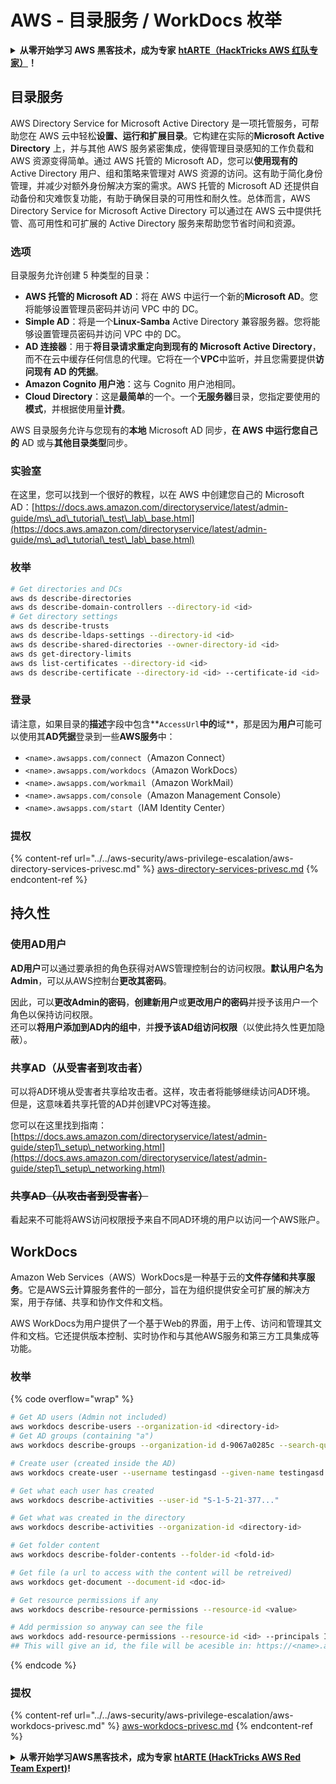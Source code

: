 # AWS - 目录服务 / WorkDocs 枚举

<details>

<summary><strong>从零开始学习 AWS 黑客技术，成为专家</strong> <a href="https://training.hacktricks.xyz/courses/arte"><strong>htARTE（HackTricks AWS 红队专家）</strong></a><strong>！</strong></summary>

支持 HackTricks 的其他方式：

* 如果您想看到您的**公司在 HackTricks 中做广告**或**下载 PDF 版本的 HackTricks**，请查看[**订阅计划**](https://github.com/sponsors/carlospolop)!
* 获取[**官方 PEASS & HackTricks 商品**](https://peass.creator-spring.com)
* 探索[**PEASS 家族**](https://opensea.io/collection/the-peass-family)，我们的独家[**NFTs**](https://opensea.io/collection/the-peass-family)
* **加入** 💬 [**Discord 群组**](https://discord.gg/hRep4RUj7f) 或 [**电报群组**](https://t.me/peass) 或**关注**我们的**Twitter** 🐦 [**@hacktricks_live**](https://twitter.com/hacktricks_live)**。**
* 通过向 [**HackTricks**](https://github.com/carlospolop/hacktricks) 和 [**HackTricks Cloud**](https://github.com/carlospolop/hacktricks-cloud) github 仓库提交 PR 来分享您的黑客技巧。

</details>

## 目录服务

AWS Directory Service for Microsoft Active Directory 是一项托管服务，可帮助您在 AWS 云中轻松**设置、运行和扩展目录**。它构建在实际的**Microsoft Active Directory** 上，并与其他 AWS 服务紧密集成，使得管理目录感知的工作负载和 AWS 资源变得简单。通过 AWS 托管的 Microsoft AD，您可以**使用现有的** Active Directory 用户、组和策略来管理对 AWS 资源的访问。这有助于简化身份管理，并减少对额外身份解决方案的需求。AWS 托管的 Microsoft AD 还提供自动备份和灾难恢复功能，有助于确保目录的可用性和耐久性。总体而言，AWS Directory Service for Microsoft Active Directory 可以通过在 AWS 云中提供托管、高可用性和可扩展的 Active Directory 服务来帮助您节省时间和资源。

### 选项

目录服务允许创建 5 种类型的目录：

* **AWS 托管的 Microsoft AD**：将在 AWS 中运行一个新的**Microsoft AD**。您将能够设置管理员密码并访问 VPC 中的 DC。
* **Simple AD**：将是一个**Linux-Samba** Active Directory 兼容服务器。您将能够设置管理员密码并访问 VPC 中的 DC。
* **AD 连接器**：用于**将目录请求重定向到现有的 Microsoft Active Directory**，而不在云中缓存任何信息的代理。它将在一个**VPC**中监听，并且您需要提供**访问现有 AD 的凭据**。
* **Amazon Cognito 用户池**：这与 Cognito 用户池相同。
* **Cloud Directory**：这是**最简单**的一个。一个**无服务器**目录，您指定要使用的**模式**，并根据使用量**计费**。

AWS 目录服务允许与您现有的**本地** Microsoft AD 同步，**在 AWS 中运行您自己的** AD 或与**其他目录类型**同步。

### 实验室

在这里，您可以找到一个很好的教程，以在 AWS 中创建您自己的 Microsoft AD：[https://docs.aws.amazon.com/directoryservice/latest/admin-guide/ms\_ad\_tutorial\_test\_lab\_base.html](https://docs.aws.amazon.com/directoryservice/latest/admin-guide/ms\_ad\_tutorial\_test\_lab\_base.html)

### 枚举
```bash
# Get directories and DCs
aws ds describe-directories
aws ds describe-domain-controllers --directory-id <id>
# Get directory settings
aws ds describe-trusts
aws ds describe-ldaps-settings --directory-id <id>
aws ds describe-shared-directories --owner-directory-id <id>
aws ds get-directory-limits
aws ds list-certificates --directory-id <id>
aws ds describe-certificate --directory-id <id> --certificate-id <id>
```
### 登录

请注意，如果目录的**描述**字段中包含**`AccessUrl`**中的**域**，那是因为**用户**可能可以使用其**AD凭据**登录到一些**AWS服务**中：

- `<name>.awsapps.com/connect`（Amazon Connect）
- `<name>.awsapps.com/workdocs`（Amazon WorkDocs）
- `<name>.awsapps.com/workmail`（Amazon WorkMail）
- `<name>.awsapps.com/console`（Amazon Management Console）
- `<name>.awsapps.com/start`（IAM Identity Center）

### 提权

{% content-ref url="../../aws-security/aws-privilege-escalation/aws-directory-services-privesc.md" %}
[aws-directory-services-privesc.md](../../aws-security/aws-privilege-escalation/aws-directory-services-privesc.md)
{% endcontent-ref %}

## 持久性

### 使用AD用户

**AD用户**可以通过要承担的角色获得对AWS管理控制台的访问权限。**默认用户名为Admin**，可以从AWS控制台**更改其密码**。

因此，可以**更改Admin的密码**，**创建新用户**或**更改用户的密码**并授予该用户一个角色以保持访问权限。\
还可以**将用户添加到AD内的组中**，并**授予该AD组访问权限**（以使此持久性更加隐蔽）。

### 共享AD（从受害者到攻击者）

可以将AD环境从受害者共享给攻击者。这样，攻击者将能够继续访问AD环境。\
但是，这意味着共享托管的AD并创建VPC对等连接。

您可以在这里找到指南：[https://docs.aws.amazon.com/directoryservice/latest/admin-guide/step1\_setup\_networking.html](https://docs.aws.amazon.com/directoryservice/latest/admin-guide/step1\_setup\_networking.html)

### ~~共享AD（从攻击者到受害者）~~

看起来不可能将AWS访问权限授予来自不同AD环境的用户以访问一个AWS账户。

## WorkDocs

Amazon Web Services（AWS）WorkDocs是一种基于云的**文件存储和共享服务**。它是AWS云计算服务套件的一部分，旨在为组织提供安全可扩展的解决方案，用于存储、共享和协作文件和文档。

AWS WorkDocs为用户提供了一个基于Web的界面，用于上传、访问和管理其文件和文档。它还提供版本控制、实时协作和与其他AWS服务和第三方工具集成等功能。

### 枚举

{% code overflow="wrap" %}
```bash
# Get AD users (Admin not included)
aws workdocs describe-users --organization-id <directory-id>
# Get AD groups (containing "a")
aws workdocs describe-groups --organization-id d-9067a0285c --search-query a

# Create user (created inside the AD)
aws workdocs create-user --username testingasd --given-name testingasd --surname testingasd --password <password> --email-address name@directory.domain --organization-id <directory-id>

# Get what each user has created
aws workdocs describe-activities --user-id "S-1-5-21-377..."

# Get what was created in the directory
aws workdocs describe-activities --organization-id <directory-id>

# Get folder content
aws workdocs describe-folder-contents --folder-id <fold-id>

# Get file (a url to access with the content will be retreived)
aws workdocs get-document --document-id <doc-id>

# Get resource permissions if any
aws workdocs describe-resource-permissions --resource-id <value>

# Add permission so anyway can see the file
aws workdocs add-resource-permissions --resource-id <id> --principals Id=anonymous,Type=ANONYMOUS,Role=VIEWER
## This will give an id, the file will be acesible in: https://<name>.awsapps.com/workdocs/index.html#/share/document/<id>
```
{% endcode %}

### 提权

{% content-ref url="../../aws-security/aws-privilege-escalation/aws-workdocs-privesc.md" %}
[aws-workdocs-privesc.md](../../aws-security/aws-privilege-escalation/aws-workdocs-privesc.md)
{% endcontent-ref %}

<details>

<summary><strong>从零开始学习AWS黑客技术，成为专家</strong> <a href="https://training.hacktricks.xyz/courses/arte"><strong>htARTE (HackTricks AWS Red Team Expert)</strong></a><strong>!</strong></summary>

其他支持HackTricks的方式：

* 如果您想看到您的**公司在HackTricks中做广告**或**下载PDF格式的HackTricks**，请查看[**订阅计划**](https://github.com/sponsors/carlospolop)!
* 获取[**官方PEASS & HackTricks周边产品**](https://peass.creator-spring.com)
* 探索[**PEASS家族**](https://opensea.io/collection/the-peass-family)，我们的独家[**NFTs**](https://opensea.io/collection/the-peass-family)
* **加入** 💬 [**Discord群**](https://discord.gg/hRep4RUj7f) 或 [**电报群**](https://t.me/peass) 或 **关注**我们的**Twitter** 🐦 [**@hacktricks_live**](https://twitter.com/hacktricks_live)**.**
* 通过向[**HackTricks**](https://github.com/carlospolop/hacktricks)和[**HackTricks Cloud**](https://github.com/carlospolop/hacktricks-cloud) github仓库提交PR来分享您的黑客技巧。

</details>
